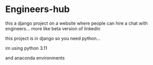 # Engineers-hub
 this a django project on a website where people can hire a chat with engineers... more like beta version of  linkedin


this project is in django so you need python... 

im using python 3.11

and anaconda environments